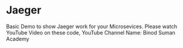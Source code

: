 # Jaeger
Basic Demo to show Jaeger work for your Microsevices.
Please watch YouTube Video on these code, YouTube Channel Name: Binod Suman Academy
